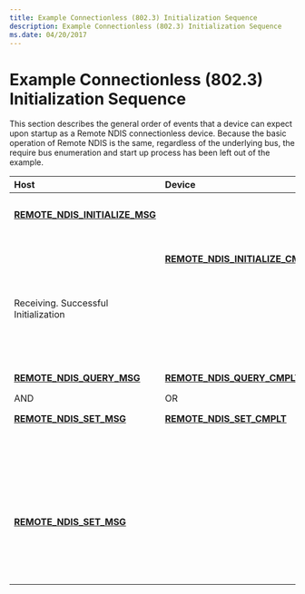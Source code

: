 ```yaml
---
title: Example Connectionless (802.3) Initialization Sequence
description: Example Connectionless (802.3) Initialization Sequence
ms.date: 04/20/2017
---
```


# Example Connectionless (802.3) Initialization Sequence





This section describes the general order of events that a device can expect upon startup as a Remote NDIS connectionless device. Because the basic operation of Remote NDIS is the same, regardless of the underlying bus, the require bus enumeration and start up process has been left out of the example.

<table>
<colgroup>
<col width="33%" />
<col width="33%" />
<col width="33%" />
</colgroup>
<thead>
<tr class="header">
<th align="left">Host</th>
<th align="left">Device</th>
<th align="left">Description</th>
</tr>
</thead>
<tbody>
<tr class="odd">
<td align="left"><p><a href="/previous-versions/ff570624(v=vs.85)" data-raw-source="[&lt;strong&gt;REMOTE_NDIS_INITIALIZE_MSG&lt;/strong&gt;](/previous-versions/ff570624(v=vs.85))"><strong>REMOTE_NDIS_INITIALIZE_MSG</strong></a></p></td>
<td align="left"></td>
<td align="left"><p>Hosts sends Remote NDIS Initialization message to device.</p></td>
</tr>
<tr class="even">
<td align="left"></td>
<td align="left"><p><a href="/previous-versions/ff570621(v=vs.85)" data-raw-source="[&lt;strong&gt;REMOTE_NDIS_INITIALIZE_CMPLT&lt;/strong&gt;](/previous-versions/ff570621(v=vs.85))"><strong>REMOTE_NDIS_INITIALIZE_CMPLT</strong></a></p></td>
<td align="left"><p>Device response with Initialize Complete message.</p></td>
</tr>
<tr class="odd">
<td align="left"><p>Receiving. Successful Initialization</p></td>
<td align="left"></td>
<td align="left"><p>Host starts accepting data on incoming data channel. (Example: on USB starts doing reads on IN pipe).</p></td>
</tr>
<tr class="even">
<td align="left"><p><a href="/previous-versions/ff570641(v=vs.85)" data-raw-source="[&lt;strong&gt;REMOTE_NDIS_QUERY_MSG&lt;/strong&gt;](/previous-versions/ff570641(v=vs.85))"><strong>REMOTE_NDIS_QUERY_MSG</strong></a></p>
<p>AND</p>
<p><a href="/previous-versions/ff570654(v=vs.85)" data-raw-source="[&lt;strong&gt;REMOTE_NDIS_SET_MSG&lt;/strong&gt;](/previous-versions/ff570654(v=vs.85))"><strong>REMOTE_NDIS_SET_MSG</strong></a></p></td>
<td align="left"><p><a href="/previous-versions/ff570638(v=vs.85)" data-raw-source="[&lt;strong&gt;REMOTE_NDIS_QUERY_CMPLT&lt;/strong&gt;](/previous-versions/ff570638(v=vs.85))"><strong>REMOTE_NDIS_QUERY_CMPLT</strong></a></p>
<p>OR</p>
<p><a href="/previous-versions/ff570651(v=vs.85)" data-raw-source="[&lt;strong&gt;REMOTE_NDIS_SET_CMPLT&lt;/strong&gt;](/previous-versions/ff570651(v=vs.85))"><strong>REMOTE_NDIS_SET_CMPLT</strong></a></p></td>
<td align="left"><p>Host initiates a series of sets and queries to determine state of device and to setup initial parameters. The device responses appropriately with the correct complete messages. The following NDIS OIDs may be queried: <a href="/windows-hardware/drivers/network/oid-802-3-current-address" data-raw-source="[OID_802_3_CURRENT_ADDRESS](./oid-802-3-current-address.md)">OID_802_3_CURRENT_ADDRESS</a>, <a href="/windows-hardware/drivers/network/oid-802-3-maximum-list-size" data-raw-source="[OID_802_3_MAXIMUM_LIST_SIZE](./oid-802-3-maximum-list-size.md)">OID_802_3_MAXIMUM_LIST_SIZE</a>, and so on.</p></td>
</tr>
<tr class="odd">
<td align="left"><p><a href="/previous-versions/ff570654(v=vs.85)" data-raw-source="[&lt;strong&gt;REMOTE_NDIS_SET_MSG&lt;/strong&gt;](/previous-versions/ff570654(v=vs.85))"><strong>REMOTE_NDIS_SET_MSG</strong></a></p></td>
<td align="left"></td>
<td align="left"><p>Host sends an <a href="/windows-hardware/drivers/network/oid-gen-current-packet-filter" data-raw-source="[OID_GEN_CURRENT_PACKET_FILTER](./oid-gen-current-packet-filter.md)">OID_GEN_CURRENT_PACKET_FILTER</a> OID with a nonzero filter value to the device. At this point the device should start sending data packets on the incoming data channel. The host will also start sending data packets on the outgoing data channel.</p></td>
</tr>
</tbody>
</table>

 

